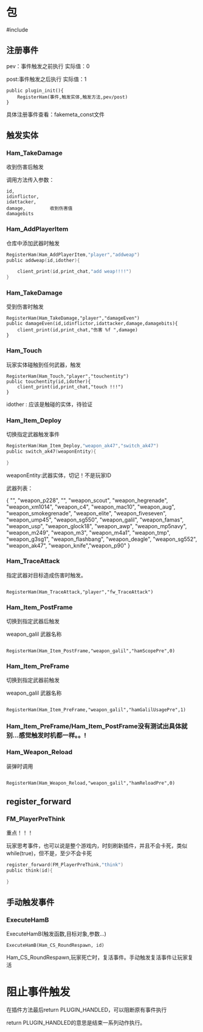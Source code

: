 # 包

#include <hamsandwich>

## 注册事件

pev：事件触发之前执行      实际值：0

post:事件触发之后执行		实际值：1

```
public plugin_init(){
	RegisterHam(事件,触发实体,触发方法,pev/post)
}
```

具体注册事件查看：fakemeta_const文件

## 触发实体

### Ham_TakeDamage

收到伤害后触发

调用方法传入参数：

```
id,
idinflictor,
idattacker,
damage,			收到伤害值
damagebits
```

### Ham_AddPlayerItem

仓库中添加武器时触发

```c
RegisterHam(Ham_AddPlayerItem,"player","addweap")
public addweap(id,idother){
	
	client_print(id,print_chat,"add weap!!!!")
}
```

### Ham_TakeDamage

受到伤害时触发

```
RegisterHam(Ham_TakeDamage,"player","damageEven")
public damageEven(id,idinflictor,idattacker,damage,damagebits){
	client_print(id,print_chat,"伤害 %f ",damage)
}
```

### Ham_Touch

玩家实体碰触到任何武器，触发

```
RegisterHam(Ham_Touch,"player","touchentity")
public touchentity(id,idother){
	client_print(id,print_chat,"touch !!!")
}
```

idother : 应该是触碰的实体，待验证

### Ham_Item_Deploy

切换指定武器触发事件

```c
RegisterHam(Ham_Item_Deploy,"weapon_ak47","switch_ak47")
public switch_ak47(weaponEntity){
	
}
```

weaponEntity:武器实体，切记！不是玩家ID

武器列表：

{ "", "weapon_p228", "", "weapon_scout", "weapon_hegrenade", "weapon_xm1014", "weapon_c4", "weapon_mac10", "weapon_aug", "weapon_smokegrenade",
"weapon_elite", "weapon_fiveseven", "weapon_ump45", "weapon_sg550", "weapon_galil", "weapon_famas", "weapon_usp", "weapon_glock18", "weapon_awp", "weapon_mp5navy", "weapon_m249",
"weapon_m3", "weapon_m4a1", "weapon_tmp", "weapon_g3sg1", "weapon_flashbang", "weapon_deagle", "weapon_sg552", "weapon_ak47", "weapon_knife","weapon_p90" }

### Ham_TraceAttack

指定武器对目标造成伤害时触发。

```

RegisterHam(Ham_TraceAttack,"player","fw_TraceAttack")

```

### Ham_Item_PostFrame

切换到指定武器后触发

weapon_galil  武器名称

```

RegisterHam(Ham_Item_PostFrame,"weapon_galil","hamScopePre",0)

```

### Ham_Item_PreFrame

切换到指定武器前触发

weapon_galil   武器名称

```

RegisterHam(Ham_Item_PreFrame,"weapon_galil","hamGalilUsagePre",1)

```

### Ham_Item_PreFrame/Ham_Item_PostFrame没有测试出具体就别...感觉触发时机都一样。。!

### Ham_Weapon_Reload

装弹时调用

```

RegisterHam(Ham_Weapon_Reload,"weapon_galil","hamReloadPre",0)

```





## register_forward

### FM_PlayerPreThink

重点！！！

玩家思考事件，也可以说是整个游戏内，时刻刷新插件，并且不会卡死，类似while(true)，但不是，至少不会卡死

```c
register_forward(FM_PlayerPreThink,"think")
public think(id){
	
}
```

### 





## 手动触发事件

### ExecuteHamB

ExecuteHamB(触发函数,目标对象,参数...)

```
ExecuteHamB(Ham_CS_RoundRespawn, id)
```

Ham_CS_RoundRespawn,玩家死亡时，复活事件。手动触发复活事件让玩家复活











# 阻止事件触发

在插件方法最后return PLUGIN_HANDLED，可以阻断原有事件执行

return PLUGIN_HANDLED的意思是结束一系列动作执行。











